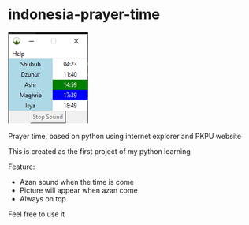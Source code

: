 # indonesia-prayer-time

![alt text](https://github.com/boseagr/indonesia-prayer-time/blob/master/solat.png)

Prayer time, based on python using internet explorer and PKPU website

This is created as the first project of my python learning

Feature:
- Azan sound when the time is come
- Picture will appear when azan come
- Always on top

Feel free to use it
